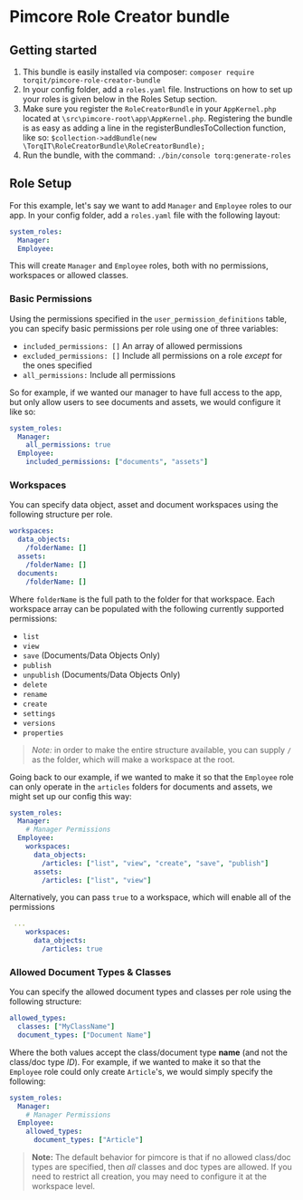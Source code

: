 # Pimcore Role Creator bundle

## Getting started

1. This bundle is easily installed via composer: `composer require torqit/pimcore-role-creator-bundle`
2. In your config folder, add a `roles.yaml` file. Instructions on how to set up your roles is given below in the Roles Setup section.
4. Make sure you register the `RoleCreatorBundle` in your `AppKernel.php` located at `\src\pimcore-root\app\AppKernel.php`. Registering the bundle is as easy as adding a line in the registerBundlesToCollection function, like so: `$collection->addBundle(new \TorqIT\RoleCreatorBundle\RoleCreatorBundle);`
5. Run the bundle, with the command: `./bin/console torq:generate-roles`

## Role Setup

For this example, let's say we want to add `Manager` and `Employee` roles to our app. In your config folder, add a `roles.yaml` file with the following layout:

```yaml
system_roles:
  Manager:
  Employee:
```

This will create `Manager` and `Employee` roles, both with no permissions, workspaces or allowed classes.

### Basic Permissions

Using the permissions specified in the `user_permission_definitions` table, you can specify basic permissions per role using one of three variables:
- `included_permissions: []` An array of allowed permissions
- `excluded_permissions: []` Include all permissions on a role _except_ for the ones specified
- `all_permissions:` Include all permissions

So for example, if we wanted our manager to have full access to the app, but only allow users to see documents and assets, we would configure it like so:

```yaml
system_roles:
  Manager:
    all_permissions: true
  Employee:
    included_permissions: ["documents", "assets"]
```

### Workspaces

You can specify data object, asset and document workspaces using the following structure per role.

```yaml
workspaces:
  data_objects:
    /folderName: []
  assets:
    /folderName: []
  documents:
    /folderName: []
```

Where `folderName` is the full path to the folder for that workspace. Each workspace array can be populated with the following currently supported permissions:
- `list`
- `view`
- `save` (Documents/Data Objects Only)
- `publish`
- `unpublish` (Documents/Data Objects Only)
- `delete`
- `rename`
- `create`
- `settings`
- `versions`
- `properties`

> _Note:_ in order to make the entire structure available, you can supply `/` as the folder, which will make a workspace at the root.

Going back to our example, if we wanted to make it so that the `Employee` role can only operate in the `articles` folders for documents and assets, we might set up our config this way:

```yaml
system_roles:
  Manager:
    # Manager Permissions
  Employee:
    workspaces:
      data_objects:
        /articles: ["list", "view", "create", "save", "publish"]
      assets:
        /articles: ["list", "view"]
```

Alternatively, you can pass `true` to a workspace, which will enable all of the permissions

```yaml
 ...
    workspaces:
      data_objects:
        /articles: true
```

### Allowed Document Types & Classes

You can specify the allowed document types and classes per role using the following structure:

```yaml
allowed_types:
  classes: ["MyClassName"]
  document_types: ["Document Name"]
```

Where the both values accept the class/document type **name** (and not the class/doc type _ID_). For example, if we wanted to make it so that the `Employee` role could only create `Article`'s, we would simply specify the following:

```yaml
system_roles:
  Manager:
    # Manager Permissions
  Employee:
    allowed_types:
      document_types: ["Article"]
```

> **Note:** The default behavior for pimcore is that if no allowed class/doc types are specified, then _all_ classes and doc types are allowed. If you need to restrict all creation, you may need to configure it at the workspace level.
